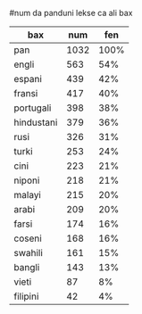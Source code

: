 #num da panduni lekse ca ali bax

| bax | num | fen |
|-----|-----|-----|
| pan | 1032 | 100% |
| engli | 563 | 54% |
| espani | 439 | 42% |
| fransi | 417 | 40% |
| portugali | 398 | 38% |
| hindustani | 379 | 36% |
| rusi | 326 | 31% |
| turki | 253 | 24% |
| cini | 223 | 21% |
| niponi | 218 | 21% |
| malayi | 215 | 20% |
| arabi | 209 | 20% |
| farsi | 174 | 16% |
| coseni | 168 | 16% |
| swahili | 161 | 15% |
| bangli | 143 | 13% |
| vieti | 87 | 8% |
| filipini | 42 | 4% |
